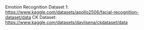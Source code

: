 Emotion Recognition Dataset 1: https://www.kaggle.com/datasets/apollo2506/facial-recognition-dataset/data
CK Dataset: https://www.kaggle.com/datasets/davilsena/ckdataset/data
